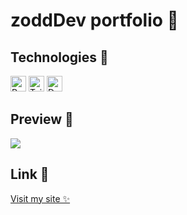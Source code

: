 # zoddDev portfolio 📝

## Technologies 🔧
<p>
<img src="https://img.shields.io/badge/React-black?style=flat&logo=react&logoColor=white&color=5BC0F8" alt="React logo" title="React" height="25" />
<img src="https://img.shields.io/badge/TailwindCSS-black?style=flat&logo=tailwindcss&logoColor=white&color=blue" alt="TailwindCSS logo" title="TailwindCSS" height="25" />
<img src="https://img.shields.io/badge/DaisyUI-black?style=flat&logo=tailwindcss&logoColor=white&color=violet" alt="DaisyUI logo" title="DaisyUI" height="25" />
</p>

## Preview 📸
![](https://i.imgur.com/J3iSSyg.png)

## Link 🔗
[Visit my site ✨](https://zodddev.netlify.app/)
